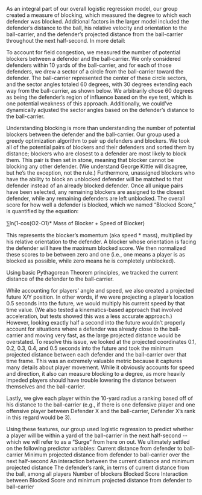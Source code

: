 As an integral part of our overall logistic regression model, our group created a measure of blocking, which measured the degree to which each defender was blocked. Additional factors in the larger model included the defender’s distance to the ball, his relative velocity and orientation to the ball-carrier, and the defender’s projected distance from the ball-carrier throughout the next half-second. In more detail:

To account for field congestion, we measured the number of potential blockers between a defender and the ball-carrier. We only considered defenders within 10 yards of the ball-carrier, and for each of those defenders, we drew a sector of a circle from the ball-carrier toward the defender. The ball-carrier represented the center of these circle sectors, and the sector angles totaled 60 degrees, with 30 degrees extending each way from the ball-carrier, as shown below. We arbitrarily chose 60 degrees as being the defender’s region of influence based on the eye test, which is one potential weakness of this approach. Additionally, we could’ve dynamically adjusted the sector angles based on the defender’s distance to the ball-carrier.

Understanding blocking is more than understanding the number of potential blockers between the defender and the ball-carrier. Our group used a greedy optimization algorithm to pair up defenders and blockers. We took all of the potential pairs of blockers and their defenders and sorted them by distance; blockers who are closest to a defender are most likely to block them. This pair is then set in stone, meaning that blocker cannot be blocking any other defender. (We understand George Kittle will disagree, but he’s the exception, not the rule.) Furthermore, unassigned blockers who have the ability to block an unblocked defender will be matched to that defender instead of an already blocked defender. Once all unique pairs have been selected, any remaining blockers are assigned to the closest defender, while any remaining defenders are left unblocked. The overall score for how well a defender is blocked, which we named “Blocked Score,” is quantified by the equation:

 ⅀ln(1-cos(O2-O1)* Mass of Blocker + Speed of Blocker)
 
This represents the blocker’s momentum (aka speed * mass), multiplied by his relative orientation to the defender. A blocker whose orientation is facing the defender will have the maximum blocked score. We then normalized these scores to be between zero and one (i.e., one means a player is as blocked as possible, while zero means he is completely unblocked).

Using basic Pythagorean Theorem principles, we tracked the current distance of the defender to the ball-carrier. 

While accounting for players’ angle and speed, we also created a projected future X/Y position. In other words, if we were projecting a player’s location 0.5 seconds into the future, we would multiply his current speed by that time value. (We also tested a kinematics-based approach that involved acceleration, but tests showed this was a less accurate approach.) However, looking exactly half a second into the future wouldn’t properly account for situations where a defender was already close to the ball-carrier and moving very fast, as the large projected distance would be overstated. To resolve this issue, we looked at the projected coordinates 0.1, 0.2, 0.3, 0.4, and 0.5 seconds into the future and took the minimum projected distance between each defender and the ball-carrier over that time frame. This was an extremely valuable metric because it captures many details about player movement. While it obviously accounts for speed and direction, it also can measure blocking to a degree, as more heavily impeded players should have trouble lowering the distance between themselves and the ball-carrier.

Lastly, we give each player within the 10-yard radius a ranking based off of his distance to the ball-carrier (e.g., if there is one defensive player and one offensive player between Defender X and the ball-carrier, Defender X’s rank in this regard would be 3).

Using these features, our group used logistic regression to predict whether a player will be within a yard of the ball-carrier in the next half-second -- which we will refer to as a “Surge” from here on out. We ultimately settled on the following predictor variables:
Current distance from defender to ball-carrier
Minimum projected distance from defender to ball-carrier over the next half-second
An interaction between the current distance and minimum projected distance
The defender’s rank, in terms of current distance from the ball, among all players
Number of blockers
Blocked Score 
Interaction between Blocked Score and minimum projected distance from defender to ball-carrier
